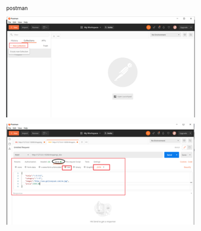 



postman



![](https://raw.githubusercontent.com/imattdu/img/main/img/20210830234608.png)





![](https://raw.githubusercontent.com/imattdu/img/main/img/20210831003754.png)



​					

